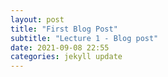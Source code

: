 ```yaml
---
layout: post
title: "First Blog Post"
subtitle: "Lecture 1 - Blog post"
date: 2021-09-08 22:55
categories: jekyll update
---
```

